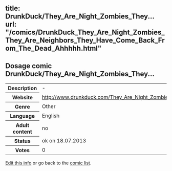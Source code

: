 title: DrunkDuck/They_Are_Night_Zombies_They...
url: "/comics/DrunkDuck_They_Are_Night_Zombies_They_Are_Neighbors_They_Have_Come_Back_From_The_Dead_Ahhhhh.html"
---
Dosage comic DrunkDuck/They_Are_Night_Zombies_They...
-----------------------------------------

<p id="msg"></p>
<script type="text/javascript">
if (window.location.search === '?edit_info_mail=sent_ok') {
  var elem = document.getElementById("msg");
  elem.innerHTML = 'Edited information sucessfully sent for review, which is usually done daily. Thanks!';
  elem.className = 'ok';
}
</script>
<table class="comicinfo">
<tr>
<th>Description</th><td>-</td>
</tr>
<tr>
<th>Website</th><td><a href="http://www.drunkduck.com/They_Are_Night_Zombies_They_Are_Neighbors_They_Have_Come_Back_From_The_Dead_Ahhhhh/">http://www.drunkduck.com/They_Are_Night_Zombies_They_Are_Neighbors_They_Have_Come_Back_From_The_Dead_Ahhhhh/</a></td>
</tr>
<tr>
<th>Genre</th><td>Other</td>
</tr>
<tr>
<th>Language</th><td>English</td>
</tr>
<tr>
<th>Adult content</th><td>no</td>
</tr>
<tr>
<th>Status</th><td>ok on 18.07.2013</td>
</tr>
<tr>
<th>Votes</th><td>0</td>
</tr>
</table>

[Edit this info](DrunkDuck_They_Are_Night_Zombies_They_Are_Neighbors_They_Have_Come_Back_From_The_Dead_Ahhhhh_edit.html) or go back to the [comic list](../comic-index.html).
